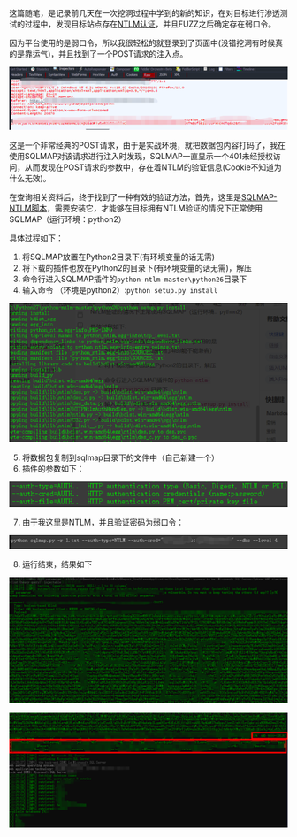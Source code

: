 
这篇随笔，是记录前几天在一次挖洞过程中学到的新的知识，在对目标进行渗透测试的过程中，发现目标站点存在[NTLM认证](https://doubleoctopus.com/security-wiki/protocol/nt-lan-manager/)，并且FUZZ之后确定存在弱口令。

因为平台使用的是弱口令，所以我很轻松的就登录到了页面中(没错挖洞有时候真的是靠运气)，并且找到了一个POST请求的注入点。

![image.png](../assets/2020-06-06-%E4%BD%BF%E7%94%A8SQLMAP%E5%9C%A8%E4%BD%BF%E7%94%A8NTLM%E8%AE%A4%E8%AF%81%E7%9A%84%E5%B9%B3%E5%8F%B0%E4%B8%AD%E8%BF%9B%E8%A1%8C%E6%B3%A8%E5%85%A5/image-e85274d015414b7d8eaa27ea6f9af9d8.png)

这是一个非常经典的POST请求，由于是实战环境，就把数据包内容打码了，我在使用SQLMAP对该请求进行注入时发现，SQLMAP一直显示一个401未经授权访问，从而发现在POST请求的参数中，存在着NTLM的验证信息(Cookie不知道为什么无效)。

在查询相关资料后，终于找到了一种有效的验证方法，首先，这里是[SQLMAP-NTLM脚本](https://github.com/mullender/python-ntlm)，需要安装它，才能够在目标拥有NTLM验证的情况下正常使用SQLMAP（运行环境：python2）

具体过程如下：

1. 将SQLMAP放置在Python2目录下(有环境变量的话无需)
2. 将下载的插件也放在Python2的目录下(有环境变量的话无需)，解压
3. 命令行进入SQLMAP插件的`python-ntlm-master\python26`目录下
4. 输入命令 （环境是python2）:`python setup.py install`

![image.png](../assets/2020-06-06-%E4%BD%BF%E7%94%A8SQLMAP%E5%9C%A8%E4%BD%BF%E7%94%A8NTLM%E8%AE%A4%E8%AF%81%E7%9A%84%E5%B9%B3%E5%8F%B0%E4%B8%AD%E8%BF%9B%E8%A1%8C%E6%B3%A8%E5%85%A5/image-523688cd70704b8e82a80369195e1750.png)

5. 将数据包复制到sqlmap目录下的文件中（自己新建一个）
6. 插件的参数如下：

![image.png](../assets/2020-06-06-%E4%BD%BF%E7%94%A8SQLMAP%E5%9C%A8%E4%BD%BF%E7%94%A8NTLM%E8%AE%A4%E8%AF%81%E7%9A%84%E5%B9%B3%E5%8F%B0%E4%B8%AD%E8%BF%9B%E8%A1%8C%E6%B3%A8%E5%85%A5/image-ec0461546a20455faaf4d9860d0b1b02.png)

 7. 由于我这里是NTLM，并且验证密码为弱口令：

![image.png](../assets/2020-06-06-%E4%BD%BF%E7%94%A8SQLMAP%E5%9C%A8%E4%BD%BF%E7%94%A8NTLM%E8%AE%A4%E8%AF%81%E7%9A%84%E5%B9%B3%E5%8F%B0%E4%B8%AD%E8%BF%9B%E8%A1%8C%E6%B3%A8%E5%85%A5/image-0396387c5d5c4e14b65196960bf423a6.png)

8. 运行结束，结果如下

![image.png](../assets/2020-06-06-%E4%BD%BF%E7%94%A8SQLMAP%E5%9C%A8%E4%BD%BF%E7%94%A8NTLM%E8%AE%A4%E8%AF%81%E7%9A%84%E5%B9%B3%E5%8F%B0%E4%B8%AD%E8%BF%9B%E8%A1%8C%E6%B3%A8%E5%85%A5/image-1e9a4238d8774aabae99c5fd0e4ee484.png)

![image.png](../assets/2020-06-06-%E4%BD%BF%E7%94%A8SQLMAP%E5%9C%A8%E4%BD%BF%E7%94%A8NTLM%E8%AE%A4%E8%AF%81%E7%9A%84%E5%B9%B3%E5%8F%B0%E4%B8%AD%E8%BF%9B%E8%A1%8C%E6%B3%A8%E5%85%A5/image-fd4b38ae0f8f46abb3171fc94df372dc.png)

